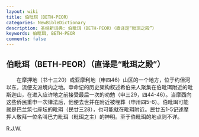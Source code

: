 ```yaml
---
layout: wiki
title: 伯毗珥（BETH-PEOR）
categories: NewBibleDictionary
description: 圣经新词典: 伯毗珥（BETH-PEOR）（直译是“毗珥之殿”）
keywords: 伯毗珥, BETH-PEOR
comments: false
---
```


## 伯毗珥（BETH-PEOR）（直译是“毗珥之殿”）

　　在摩押地（书十三20）或亚摩利地（申四46）山区的一个地方，位于约但河以东，流便支派境内之地。申命记的历史架构叙述希伯来人聚集在伯毗珥附近的毗斯迦山，在进入应许地之前接受最后一次的劝勉（申三29，四44-46）。当摩西向这些侨民重申一次律法后，他便去世并在附近被埋葬（申卅四5-6）。伯毗珥可能就是巴兰筑七座坛的毗珥（民廿三28），也可能就在毗珥附近。民廿五1-5记述摩押人敬拜一位名叫巴力毗珥（毗珥之主）的神明。至于伯毗珥的地点则不详。

R.J.W.






